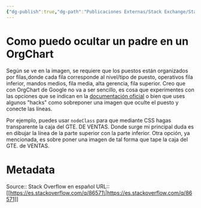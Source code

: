 ```yaml
---
{"dg-publish":true,"dg-path":"Publicaciones Externas/Stack Exchange/Stack Overflow en español/es.stackoverflow.com-86571.md","permalink":"/publicaciones-externas/stack-exchange/stack-overflow-en-espanol/es-stackoverflow-com-86571/","title":"Como puedo ocultar un padre en un OrgChart","hide":true,"noteIcon":"\"0\"","created":"2024-04-03T12:49:10.679-06:00","updated":"2024-04-05T16:43:52.025-06:00"}
---
```


# Como puedo ocultar un padre en un OrgChart

Según se ve en la imagen, se requiere que los puestos están organizados por filas,donde cada fila corresponde al nivel/tipo de puesto, operativos fila inferior, mandos medios, fila media, alta gerencia, fila superior. Creo que con OrgChart de Google no va a ser sencillo, es cosa que experimentes con las opciones que se indican en la [documentación oficial][1] o bien que uses algunos "hacks" como sobreponer una imagen que oculte el puesto y conecte las líneas.

Por ejemplo, puedes usar `nodeClass` para que mediante CSS hagas transparente la caja del GTE.&nbsp;DE&nbsp;VENTAS. Donde surge mi principal duda es en dibujar la línea de la parte superior con la parte inferior. Otra opción, ya mencionada, es sobre poner una imagen de tal forma que tape la caja del GTE.&nbsp;de&nbsp;VENTAS.

  [1]: https://developers.google.com/chart/interactive/docs/gallery/orgchart

# Metadata
Source:: Stack Overflow en español
URL:: [[https://es.stackoverflow.com/q/86571\|https://es.stackoverflow.com/q/86571]]

